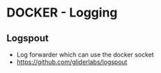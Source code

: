 # DOCKER - Logging



## Logspout 

* Log forwarder which can use the docker socket
* https://github.com/gliderlabs/logspout




